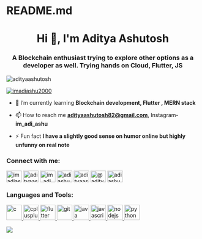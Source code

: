 # README.md
<h1 align="center">Hi 👋, I'm Aditya Ashutosh</h1>
<h3 align="center">A Blockchain enthusiast trying to explore other options as a developer as well. Trying hands on Cloud, Flutter, JS</h3>

<p align="left"> <img src="https://komarev.com/ghpvc/?username=adityaashutosh&label=Profile%20views&color=0e75b6&style=flat" alt="adityaashutosh" /> </p>



<p align="left"> <a href="https://twitter.com/imadiashu2000" target="blank"><img src="https://img.shields.io/twitter/follow/imadiashu2000?logo=twitter&style=for-the-badge" alt="imadiashu2000" /></a> </p>

- 🌱 I’m currently learning **Blockchain development, Flutter , MERN stack**


- 📫 How to reach me **adityaashutosh82@gmail.com**, Instagram- **im_adi_ashu**
- ⚡ Fun fact **I have a slightly good sense on humor online but highly unfunny on real note**

<h3 align="left">Connect with me:</h3>
<p align="left">
<a href="https://twitter.com/imadiashu2000" target="blank"><img align="center" src="https://cdn.jsdelivr.net/npm/simple-icons@3.0.1/icons/twitter.svg" alt="imadiashu2000" height="30" width="40" /></a>
<a href="https://linkedin.com/in/adityaashutosh" target="blank"><img align="center" src="https://cdn.jsdelivr.net/npm/simple-icons@3.0.1/icons/linkedin.svg" alt="adityaashutosh" height="30" width="40" /></a>
<a href="https://instagram.com/im_adi_ashu" target="blank"><img align="center" src="https://cdn.jsdelivr.net/npm/simple-icons@3.0.1/icons/instagram.svg" alt="im_adi_ashu" height="30" width="40" /></a>
<a href="https://www.codechef.com/users/adiashu" target="blank"><img align="center" src="https://cdn.jsdelivr.net/npm/simple-icons@3.1.0/icons/codechef.svg" alt="adiashu" height="30" width="40" /></a>
<a href="https://www.hackerrank.com/adityaashutosh" target="blank"><img align="center" src="https://cdn.jsdelivr.net/npm/simple-icons@3.0.1/icons/hackerrank.svg" alt="adityaashutosh" height="30" width="40" /></a>
<a href="https://www.hackerearth.com/@adityaashutosh" target="blank"><img align="center" src="https://cdn.jsdelivr.net/npm/simple-icons@3.0.1/icons/hackerearth.svg" alt="@adityaashutosh" height="30" width="40" /></a>
<a href="https://auth.geeksforgeeks.org/user/adiashu2000" target="blank"><img align="center" src="https://cdn.jsdelivr.net/npm/simple-icons@3.0.1/icons/geeksforgeeks.svg" alt="adiashu2000" height="30" width="40" /></a>
</p>

<h3 align="left">Languages and Tools:</h3>
<p align="left"> <a href="https://www.cprogramming.com/" target="_blank"> <img src="https://devicons.github.io/devicon/devicon.git/icons/c/c-original.svg" alt="c" width="40" height="40"/> </a> <a href="https://www.w3schools.com/cpp/" target="_blank"> <img src="https://devicons.github.io/devicon/devicon.git/icons/cplusplus/cplusplus-original.svg" alt="cplusplus" width="40" height="40"/> </a> <a href="https://flutter.dev" target="_blank"> <img src="https://www.vectorlogo.zone/logos/flutterio/flutterio-icon.svg" alt="flutter" width="40" height="40"/> </a> <a href="https://git-scm.com/" target="_blank"> <img src="https://www.vectorlogo.zone/logos/git-scm/git-scm-icon.svg" alt="git" width="40" height="40"/> </a> <a href="https://www.java.com" target="_blank"> <img src="https://devicons.github.io/devicon/devicon.git/icons/java/java-original-wordmark.svg" alt="java" width="40" height="40"/> </a> <a href="https://developer.mozilla.org/en-US/docs/Web/JavaScript" target="_blank"> <img src="https://devicons.github.io/devicon/devicon.git/icons/javascript/javascript-original.svg" alt="javascript" width="40" height="40"/> </a> <a href="https://nodejs.org" target="_blank"> <img src="https://devicons.github.io/devicon/devicon.git/icons/nodejs/nodejs-original-wordmark.svg" alt="nodejs" width="40" height="40"/> </a> <a href="https://www.python.org" target="_blank"> <img src="https://devicons.github.io/devicon/devicon.git/icons/python/python-original.svg" alt="python" width="40" height="40"/> </a> </p>

<img src = "https://github-readme-stats.vercel.app/api?username=AdityaAshutosh&&show_icons=true&title_color=ffffff&icon_color=bb2acf&text_color=daf7dc&bg_color=151515" >
